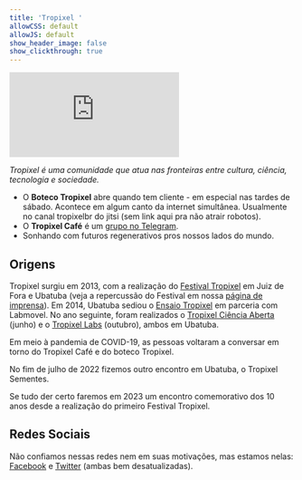 ```yaml
---
title: 'Tropixel '
allowCSS: default
allowJS: default
show_header_image: false
show_clickthrough: true
---
```


![Tropixel Banner](https://wiki.ubatuba.cc/lib/exe/fetch.php?media=tropixel:banner.jpg)

*Tropixel é uma comunidade que atua nas fronteiras entre cultura, ciência, tecnologia e sociedade.*

- O **Boteco Tropixel** abre quando tem cliente - em especial nas tardes de sábado. Acontece em algum canto da internet simultânea. Usualmente no canal tropixelbr do jitsi (sem link aqui pra não atrair robotos).
- O **Tropixel Café** é um [grupo no Telegram](https://t.me/joinchat/AEzTMlIS-eD3W_fs9Ta65A).
- Sonhando com futuros regenerativos pros nossos lados do mundo.

## Origens

Tropixel surgiu em 2013, com a realização do [Festival Tropixel](../13-festival) em Juiz de Fora e Ubatuba (veja a repercussão do Festival em nossa [página de imprensa](../13-festival/imprensa)). Em 2014, Ubatuba sediou o [Ensaio Tropixel](../14-ensaio) em parceria com Labmovel. No ano seguinte, foram realizados o [Tropixel Ciência Aberta](../15-ciencia-aberta) (junho) e o [Tropixel Labs](../15-labs) (outubro), ambos em Ubatuba.

Em meio à pandemia de COVID-19, as pessoas voltaram a conversar em torno do Tropixel Café e do boteco Tropixel.

No fim de julho de 2022 fizemos outro encontro em Ubatuba, o Tropixel Sementes.

Se tudo der certo faremos em 2023 um encontro comemorativo dos 10 anos desde a realização do primeiro Festival Tropixel.

## Redes Sociais

Não confiamos nessas redes nem em suas motivações, mas estamos nelas: [Facebook](https://facebook.com/tropixelorg) e [Twitter](https://twitter.com/tropixel_org) (ambas bem desatualizadas).
